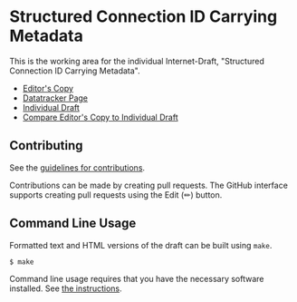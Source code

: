 # Structured Connection ID Carrying Metadata

This is the working area for the individual Internet-Draft, "Structured Connection ID Carrying Metadata".

* [Editor's Copy](https://VMatrix1900.github.io/draft-quic-structured-connection-id/#go.draft-shi-quic-structured-connection-id.html)
* [Datatracker Page](https://datatracker.ietf.org/doc/draft-shi-quic-structured-connection-id)
* [Individual Draft](https://datatracker.ietf.org/doc/html/draft-shi-quic-structured-connection-id)
* [Compare Editor's Copy to Individual Draft](https://VMatrix1900.github.io/draft-quic-structured-connection-id/#go.draft-shi-quic-structured-connection-id.diff)


## Contributing

See the
[guidelines for contributions](https://github.com/VMatrix1900/draft-quic-structured-connection-id/blob/main/CONTRIBUTING.md).

Contributions can be made by creating pull requests.
The GitHub interface supports creating pull requests using the Edit (✏) button.


## Command Line Usage

Formatted text and HTML versions of the draft can be built using `make`.

```sh
$ make
```

Command line usage requires that you have the necessary software installed.  See
[the instructions](https://github.com/martinthomson/i-d-template/blob/main/doc/SETUP.md).

